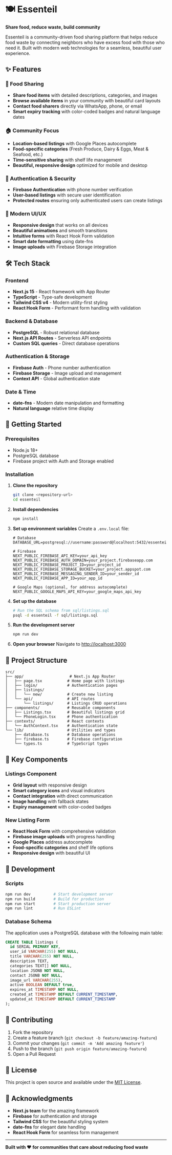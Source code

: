 # 🍽️ Essenteil

**Share food, reduce waste, build community**

Essenteil is a community-driven food sharing platform that helps reduce food waste by connecting neighbors who have excess food with those who need it. Built with modern web technologies for a seamless, beautiful user experience.

## ✨ Features

### 🍎 Food Sharing

- **Share food items** with detailed descriptions, categories, and images
- **Browse available items** in your community with beautiful card layouts
- **Contact food sharers** directly via WhatsApp, phone, or email
- **Smart expiry tracking** with color-coded badges and natural language dates

### 🏠 Community Focus

- **Location-based listings** with Google Places autocomplete
- **Food-specific categories** (Fresh Produce, Dairy & Eggs, Meat & Seafood, etc.)
- **Time-sensitive sharing** with shelf life management
- **Beautiful, responsive design** optimized for mobile and desktop

### 🔐 Authentication & Security

- **Firebase Authentication** with phone number verification
- **User-based listings** with secure user identification
- **Protected routes** ensuring only authenticated users can create listings

### 📱 Modern UI/UX

- **Responsive design** that works on all devices
- **Beautiful animations** and smooth transitions
- **Intuitive forms** with React Hook Form validation
- **Smart date formatting** using date-fns
- **Image uploads** with Firebase Storage integration

## 🛠️ Tech Stack

### Frontend

- **Next.js 15** - React framework with App Router
- **TypeScript** - Type-safe development
- **Tailwind CSS v4** - Modern utility-first styling
- **React Hook Form** - Performant form handling with validation

### Backend & Database

- **PostgreSQL** - Robust relational database
- **Next.js API Routes** - Serverless API endpoints
- **Custom SQL queries** - Direct database operations

### Authentication & Storage

- **Firebase Auth** - Phone number authentication
- **Firebase Storage** - Image upload and management
- **Context API** - Global authentication state

### Date & Time

- **date-fns** - Modern date manipulation and formatting
- **Natural language** relative time display

## 🚀 Getting Started

### Prerequisites

- Node.js 18+
- PostgreSQL database
- Firebase project with Auth and Storage enabled

### Installation

1. **Clone the repository**

   ```bash
   git clone <repository-url>
   cd essenteil
   ```

2. **Install dependencies**

   ```bash
   npm install
   ```

3. **Set up environment variables**
   Create a `.env.local` file:

   ```env
   # Database
   DATABASE_URL=postgresql://username:password@localhost:5432/essenteil

   # Firebase
   NEXT_PUBLIC_FIREBASE_API_KEY=your_api_key
   NEXT_PUBLIC_FIREBASE_AUTH_DOMAIN=your_project.firebaseapp.com
   NEXT_PUBLIC_FIREBASE_PROJECT_ID=your_project_id
   NEXT_PUBLIC_FIREBASE_STORAGE_BUCKET=your_project.appspot.com
   NEXT_PUBLIC_FIREBASE_MESSAGING_SENDER_ID=your_sender_id
   NEXT_PUBLIC_FIREBASE_APP_ID=your_app_id

   # Google Maps (optional, for address autocomplete)
   NEXT_PUBLIC_GOOGLE_MAPS_API_KEY=your_google_maps_api_key
   ```

4. **Set up the database**

   ```bash
   # Run the SQL schema from sql/listings.sql
   psql -d essenteil -f sql/listings.sql
   ```

5. **Run the development server**

   ```bash
   npm run dev
   ```

6. **Open your browser**
   Navigate to [http://localhost:3000](http://localhost:3000)

## 📁 Project Structure

```
src/
├── app/                    # Next.js App Router
│   ├── page.tsx           # Home page with listings
│   ├── login/             # Authentication pages
│   ├── listings/
│   │   └── new/           # Create new listing
│   └── api/               # API routes
│       └── listings/      # Listings CRUD operations
├── components/            # Reusable components
│   ├── Listings.tsx       # Beautiful listings grid
│   └── PhoneLogin.tsx     # Phone authentication
├── contexts/              # React contexts
│   └── AuthContext.tsx    # Authentication state
└── lib/                   # Utilities and types
    ├── database.ts        # Database operations
    ├── firebase.ts        # Firebase configuration
    └── types.ts           # TypeScript types
```

## 🎨 Key Components

### Listings Component

- **Grid layout** with responsive design
- **Smart category icons** and visual indicators
- **Contact integration** with direct communication
- **Image handling** with fallback states
- **Expiry management** with color-coded badges

### New Listing Form

- **React Hook Form** with comprehensive validation
- **Firebase image uploads** with progress handling
- **Google Places** address autocomplete
- **Food-specific categories** and shelf life options
- **Responsive design** with beautiful UI

## 🔧 Development

### Scripts

```bash
npm run dev          # Start development server
npm run build        # Build for production
npm run start        # Start production server
npm run lint         # Run ESLint
```

### Database Schema

The application uses a PostgreSQL database with the following main table:

```sql
CREATE TABLE listings (
  id SERIAL PRIMARY KEY,
  user_id VARCHAR(255) NOT NULL,
  title VARCHAR(255) NOT NULL,
  description TEXT,
  categories TEXT[] NOT NULL,
  location JSONB NOT NULL,
  contact JSONB NOT NULL,
  image_url VARCHAR(255),
  active BOOLEAN DEFAULT true,
  expires_at TIMESTAMP NOT NULL,
  created_at TIMESTAMP DEFAULT CURRENT_TIMESTAMP,
  updated_at TIMESTAMP DEFAULT CURRENT_TIMESTAMP
);
```

## 🌟 Contributing

1. Fork the repository
2. Create a feature branch (`git checkout -b feature/amazing-feature`)
3. Commit your changes (`git commit -m 'Add amazing feature'`)
4. Push to the branch (`git push origin feature/amazing-feature`)
5. Open a Pull Request

## 📝 License

This project is open source and available under the [MIT License](LICENSE).

## 🙏 Acknowledgments

- **Next.js team** for the amazing framework
- **Firebase** for authentication and storage
- **Tailwind CSS** for the beautiful styling system
- **date-fns** for elegant date handling
- **React Hook Form** for seamless form management

---

**Built with ❤️ for communities that care about reducing food waste**
